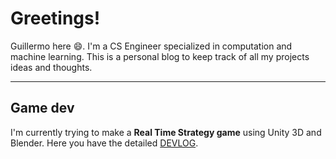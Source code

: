 # Greetings!
Guillermo here :smile:. I'm a CS Engineer specialized in computation and machine learning. This is a personal blog to keep track of all my projects ideas and thoughts.

* * *
## Game dev
I'm currently trying to make a **Real Time Strategy game** using Unity 3D and Blender. Here you have the detailed [DEVLOG](RTSdevlog.md).



<!-- Global site tag (gtag.js) - Google Analytics -->
<script async src="https://www.googletagmanager.com/gtag/js?id=UA-144819850-1"></script>
<script>
  window.dataLayer = window.dataLayer || [];
  function gtag(){dataLayer.push(arguments);}
  gtag('js', new Date());

  gtag('config', 'UA-144819850-1');
</script>
